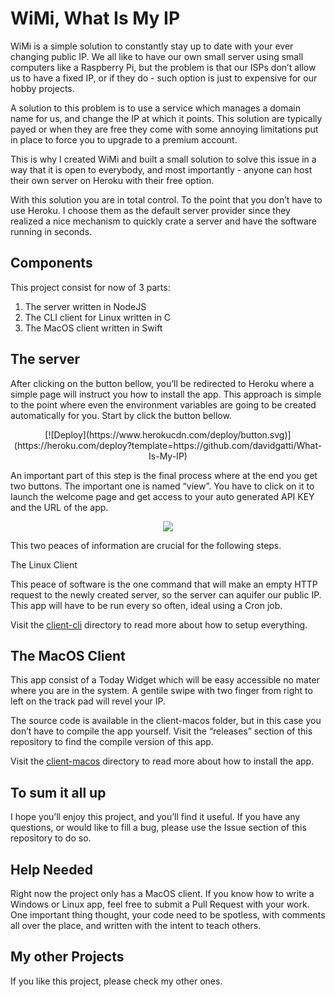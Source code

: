 # WiMi, What Is My IP

WiMi is a simple solution to constantly stay up to date with your ever changing public IP. We all like to have our own small server using small computers like a Raspberry Pi, but the problem is that our ISPs don’t allow us to have a fixed IP, or if they do - such option is just to expensive for our hobby projects.

A solution to this problem is to use a service which manages a domain name for us, and change the IP at which it points. This solution are typically payed or when they are free they come with some annoying limitations put in place to force you to upgrade to a premium account.

This is why I created WiMi and built a small solution to solve this issue in a way that it is open to everybody, and most importantly - anyone can host their own server on Heroku with their free option.

With this solution you are in total control. To the point that you don’t have to use Heroku. I choose them as the default server provider since they realized a nice mechanism to quickly crate a server and have the software running in seconds.

## Components

This project consist for now of 3 parts:

1. The server written in NodeJS
1. The CLI client for Linux written in C
1. The MacOS client written in Swift

## The server

After clicking on the button bellow, you’ll be redirected to Heroku where a simple page will instruct you how to install the app. This approach is simple  to the point where even the environment variables are going to be created automatically for you. Start by click the button bellow.

<center>[![Deploy](https://www.herokucdn.com/deploy/button.svg)](https://heroku.com/deploy?template=https://github.com/davidgatti/What-Is-My-IP)</center>

An important part of this step is the final process where at the end you get two buttons. The important one is named “view”. You have to click on it to launch the welcome page and get access to your auto generated API KEY and the URL of the app.

<div align="center"><img src="https://github.com/davidgatti/What-Is-My-IP/blob/master/buttons.png"></div>

This two peaces of information are crucial for the following steps.

The Linux Client

This peace of software is the one command that will make an empty HTTP request to the newly created server, so the server can aquifer our public IP. This app will have to be run every so often, ideal using a Cron job.

Visit the [client-cli](https://github.com/davidgatti/What-Is-My-IP/tree/master/client-cli) directory to read more about how to setup everything.

## The MacOS Client

This app consist of a Today Widget which will be easy accessible no mater where you are in the system. A gentile swipe with two finger from right to left on the track pad will revel your IP.

The source code is available in the client-macos folder, but in this case you don’t have to compile the app yourself. Visit the “releases” section of this repository to find the compile version of this app.

Visit the [client-macos](https://github.com/davidgatti/What-Is-My-IP/tree/master/client-macos) directory to read more about how to install the app.

## To sum it all up

I hope you’ll enjoy this project, and you’ll find it useful. If you have any questions, or would like to fill a bug, please use the Issue section of this repository to do so.

## Help Needed

Right now the project only has a MacOS client. If you know how to write a Windows or Linux app, feel free to submit a Pull Request with your work. One important thing thought, your code need to be spotless, with comments all over the place, and written with the intent to teach others.

## My other Projects

If you like this project, please check my other ones.
